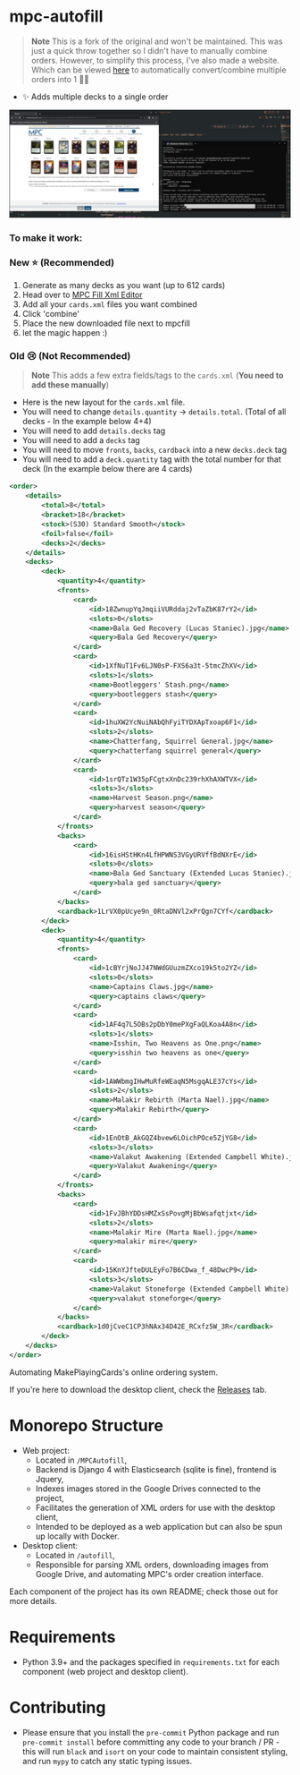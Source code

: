 # mpc-autofill

>  **Note**
> This is a fork of the original and won't be maintained. This was just a quick throw together so I didn't have to manually combine orders. 
> However, to simplify this process, I've also made a website. Which can be viewed [here](https://ubiquitous-twilight-0995d9.netlify.app/) to automatically convert/combine multiple orders into 1 🚀🚀

- ✨ Adds multiple decks to a single order

![](/img/works.png)

### To make it work:

### New ⭐ **(Recommended)**

1. Generate as many decks as you want (up to 612 cards)
1. Head over to [MPC Fill Xml Editor](https://ubiquitous-twilight-0995d9.netlify.app/)
1. Add all your `cards.xml` files you want combined
1. Click 'combine'
1. Place the new downloaded file next to mpcfill
1. let the magic happen :) 

### Old 😢 (Not Recommended)

>  **Note**
> This adds a few extra fields/tags to the `cards.xml` (**You need to add these manually**)

- Here is the new layout for the `cards.xml` file. 
- You will need to change `details.quantity` -> `details.total`. (Total of all decks - In the example below 4+4)
- You will need to add `details.decks` tag
- You will need to add a `decks` tag
- You will need to move `fronts`, `backs`, `cardback` into a new `decks.deck` tag
- You will need to add a `deck.quantity` tag with the total number for that deck (In the example below there are 4 cards)
  
```xml
<order>
    <details>
        <total>8</total>
        <bracket>18</bracket>
        <stock>(S30) Standard Smooth</stock>
        <foil>false</foil>
        <decks>2</decks>
    </details>
    <decks>
        <deck>
            <quantity>4</quantity>
            <fronts>
                <card>
                    <id>18ZwnupYqJmqiiVURddaj2vTaZbK87rY2</id>
                    <slots>0</slots>
                    <name>Bala Ged Recovery (Lucas Staniec).jpg</name>
                    <query>Bala Ged Recovery</query>
                </card>
                <card>
                    <id>1XfNuT1Fv6LJN0sP-FXS6a3t-5tmcZhXV</id>
                    <slots>1</slots>
                    <name>Bootleggers' Stash.png</name>
                    <query>bootleggers stash</query>
                </card>
                <card>
                    <id>1huXW2YcNuiNAbQhFyiTYDXApTxoap6F1</id>
                    <slots>2</slots>
                    <name>Chatterfang, Squirrel General.jpg</name>
                    <query>chatterfang squirrel general</query>
                </card>
                <card>
                    <id>1srQTz1W35pFCgtxXnDc239rhXhAXWTVX</id>
                    <slots>3</slots>
                    <name>Harvest Season.png</name>
                    <query>harvest season</query>
                </card>
            </fronts>
            <backs>
                <card>
                    <id>16isHStHKn4LfHPWNS3VGyURVffBdNXrE</id>
                    <slots>0</slots>
                    <name>Bala Ged Sanctuary (Extended Lucas Staniec).jpg</name>
                    <query>bala ged sanctuary</query>
                </card>
            </backs>
            <cardback>1LrVX0pUcye9n_0RtaDNVl2xPrQgn7CYf</cardback>
        </deck>
        <deck>
            <quantity>4</quantity>
            <fronts>
                <card>
                    <id>1cBYrjNoJJ47NWdGUuzmZXco19k5to2YZ</id>
                    <slots>0</slots>
                    <name>Captains Claws.jpg</name>
                    <query>captains claws</query>
                </card>
                <card>
                    <id>1AF4q7L5OBs2pDbY0mePXgFaQLKoa4A8n</id>
                    <slots>1</slots>
                    <name>Isshin, Two Heavens as One.png</name>
                    <query>isshin two heavens as one</query>
                </card>
                <card>
                    <id>1AWWbmgIHwMuRfeWEaqN5MsgqALE37cYs</id>
                    <slots>2</slots>
                    <name>Malakir Rebirth (Marta Nael).jpg</name>
                    <query>Malakir Rebirth</query>
                </card>
                <card>
                    <id>1EnOtB_AkGQZ4bvew6LOichPOce5ZjYG8</id>
                    <slots>3</slots>
                    <name>Valakut Awakening (Extended Campbell White).jpg</name>
                    <query>Valakut Awakening</query>
                </card>
            </fronts>
            <backs>
                <card>
                    <id>1FvJBhYDDsHMZxSsPovgMjBbWsafqtjxt</id>
                    <slots>2</slots>
                    <name>Malakir Mire (Marta Nael).jpg</name>
                    <query>malakir mire</query>
                </card>
                <card>
                    <id>15KnYJfteDULEyFo7B6CDwa_f_48DwcP9</id>
                    <slots>3</slots>
                    <name>Valakut Stoneforge (Extended Campbell White).jpg</name>
                    <query>valakut stoneforge</query>
                </card>
            </backs>
            <cardback>1d0jCveC1CP3hNAx34D42E_RCxfz5W_3R</cardback>
        </deck>
    </decks>
</order>
```

Automating MakePlayingCards's online ordering system.

If you're here to download the desktop client, check the [Releases](https://github.com/chilli-axe/mpc-autofill/releases) tab.

# Monorepo Structure
* Web project:
  * Located in `/MPCAutofill`,
  * Backend is Django 4 with Elasticsearch (sqlite is fine), frontend is Jquery,
  * Indexes images stored in the Google Drives connected to the project,
  * Facilitates the generation of XML orders for use with the desktop client,
  * Intended to be deployed as a web application but can also be spun up locally with Docker.
* Desktop client:
  * Located in `/autofill`,
  * Responsible for parsing XML orders, downloading images from Google Drive, and automating MPC's order creation interface.

Each component of the project has its own README; check those out for more details.

# Requirements
* Python 3.9+ and the packages specified in `requirements.txt` for each component (web project and desktop client).

# Contributing
* Please ensure that you install the `pre-commit` Python package and run `pre-commit install` before committing any code to your branch / PR - this will run `black` and `isort` on your code to maintain consistent styling, and run `mypy` to catch any static typing issues.
